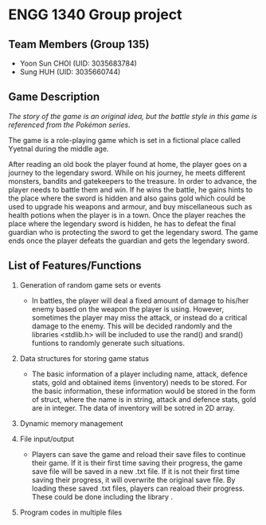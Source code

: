 # ENGG 1340 Group project
## Team Members (Group 135)
- Yoon Sun CHOI (UID: 3035683784)
- Sung HUH (UID: 3035660744)

## Game Description
*The story of the game is an original idea, but the battle style in this game is referenced from the Pokémon series.*

The game is a role-playing game which is set in a fictional place called Yyetnal during the middle age.

After reading an old book the player found at home, the player goes on a journey to the legendary sword. While on his journey, he meets different monsters, bandits and gatekeepers to the treasure. In order to advance, the player needs to battle them and win. If he wins the battle, he gains hints to the place where the sword is hidden and also gains gold which could be used to upgrade his weapons and armour, and buy miscellaneous such as health potions when the player is in a town. Once the player reaches the place where the legendary sword is hidden, he has to defeat the final guardian who is protecting the sword to get the legendary sword. The game ends once the player defeats the guardian and gets the legendary sword.

## List of Features/Functions
1. Generation of random game sets or events
   - In battles, the player will deal a fixed amount of damage to his/her enemy based on the weapon the player is using. However, sometimes the player may miss the attack, or instead do a critical damage to the enemy. This will be decided randomly and the libraries <stdlib.h> will be included to use the rand() and srand() funtions to randomly generate such situations.

2. Data structures for storing game status
   - The basic information of a player including name, attack, defence stats, gold and obtained items (inventory) needs to be stored. For the basic information, these information would be stored in the form of struct, where the name is in string, attack and defence stats, gold are in integer. The data of inventory will be sotred in 2D array.

3. Dynamic memory management

4. File input/output
   - Players can save the game and reload their save files to continue their game. If it is their first time saving their progress, the game save file will be saved in a new .txt file. If it is not their first time saving their progress, it will overwrite the original save file. By loading these saved .txt files, players can reaload their progress. These could be done including the library <fstream>.
   
5. Program codes in multiple files
